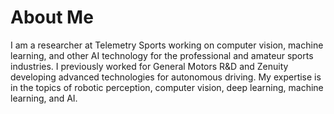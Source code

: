 # About Me
I am a researcher at Telemetry Sports working on computer vision, machine learning, and other AI technology for the professional and amateur sports industries. 
I previously worked for General Motors R&D and Zenuity developing advanced technologies for autonomous driving.
My expertise is in the topics of robotic perception, computer vision, deep learning, machine learning, and AI.
